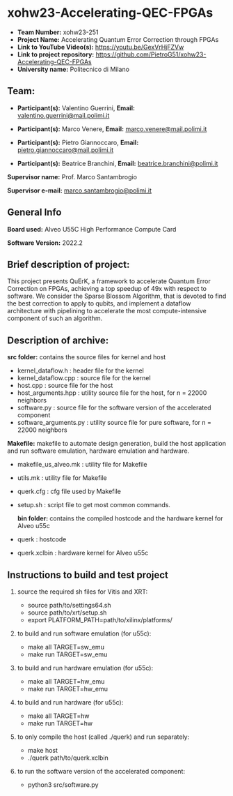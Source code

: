 # xohw23-Accelerating-QEC-FPGAs

- **Team Number:** xohw23-251
- **Project Name:** Accelerating Quantum Error Correction through FPGAs 
- **Link to YouTube Video(s):** https://youtu.be/GexVrHjFZVw
- **Link to project repository:** https://github.com/PietroG51/xohw23-Accelerating-QEC-FPGAs
- **University name:** Politecnico di Milano

## Team:

- **Participant(s):** Valentino Guerrini,  **Email:** valentino.guerrini@mail.polimi.it

- **Participant(s):** Marco Venere,  **Email:** marco.venere@mail.polimi.it
  
- **Participant(s):** Pietro Giannoccaro,  **Email:** pietro.giannoccaro@mail.polimi.it

- **Participant(s):** Beatrice Branchini,  **Email:** beatrice.branchini@polimi.it

**Supervisor name:** Prof. Marco Santambrogio

**Supervisor e-mail:** marco.santambrogio@polimi.it

## General Info

**Board used:** Alveo U55C High Performance Compute Card

**Software Version:** 2022.2

## Brief description of project:
This project presents QuErK, a framework to accelerate Quantum Error Correction on FPGAs, achieving a top speedup of 49x with respect to software. We consider the Sparse Blossom Algorithm, that is devoted to find the best correction to apply to qubits, and implement a dataflow architecture with pipelining to accelerate the most compute-intensive component of such an algorithm.

## Description of archive:

**src folder:** contains the source files for kernel and host
-	kernel_dataflow.h : header file for the kernel
-	kernel_dataflow.cpp : source file for the kernel
-	host.cpp : source file for the host
-	host_arguments.hpp : utility source file for the host, for n = 22000 neighbors
-	software.py : source file for the software version of the accelerated component
-	software_arguments.py : utility source file for pure software, for n = 22000 neighbors
  
**Makefile:** makefile to automate design generation, build the host application and run software emulation, hardware emulation and hardware.
- makefile_us_alveo.mk : utility file for Makefile
- utils.mk : utility file for Makefile
- querk.cfg : cfg file used by Makefile
- setup.sh : script file to get most common commands.

  **bin folder:** contains the compiled hostcode and the hardware kernel for Alveo u55c
-	querk : hostcode
-	querk.xclbin : hardware kernel for Alveo u55c

  
## Instructions to build and test project
1. source the required sh files for Vitis and XRT:
	- source path/to/settings64.sh
	- source path/to/xrt/setup.sh
	- export PLATFORM_PATH=path/to/xilinx/platforms/
2. to build and run software emulation (for u55c):
	- make all TARGET=sw_emu
	- make run TARGET=sw_emu
	
3. to build and run hardware emulation (for u55c):
	- make all TARGET=hw_emu
	- make run TARGET=hw_emu
	
4. to build and run hardware (for u55c):
	- make all TARGET=hw
	- make run TARGET=hw
	
5. to only compile the host (called ./querk) and run separately:
	- make host
	- ./querk path/to/querk.xclbin
6. to run the software version of the accelerated component:
	- python3 src/software.py
